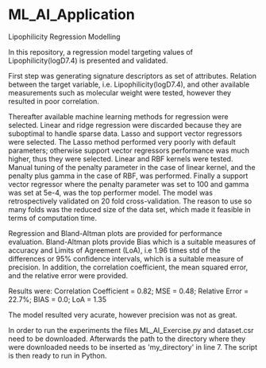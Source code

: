 # ML_AI_Application
Lipophilicity Regression Modelling 

In this repository, a regression model targeting values of Lipophilicity(logD7.4) is presented and validated. 

First step was generating signature descriptors as set of attributes. Relation between the target variable, i.e. Lipophilicity(logD7.4), and other available measurements such as molecular weight were tested, however they resulted in poor correlation.

Thereafter available machine learning methods for regression were selected. Linear and ridge regression were discarded because they are suboptimal to handle sparse data. Lasso and support vector regressors were selected. The Lasso method performed very poorly with default parameters; otherwise support vector regressors performance was much higher, thus they were selected. Linear and RBF kernels were tested. Manual tuning of the penalty parameter in the case of linear kernel, and the penalty plus gamma in the case of RBF, was performed. Finally a support vector regressor where the penalty parameter was set to 100 and gamma was set at 5e-4, was the top performer model. The model was retrospectively validated on 20 fold cross-validation. The reason to use so many folds was the reduced size of the data set, which made it feasible in terms of computation time.

Regression and Bland-Altman plots are provided for performance evaluation. Bland-Altman plots provide Bias which is a suitable measures of accuracy and Limits of Agreement (LoA), i.e 1.96 times std of the differences or 95% confidence intervals, which is a suitable measure of precision. In addition, the correlation coefficient, the mean squared error, and the relative error were provided.

Results were: 
Correlation Coefficient = 0.82;
MSE = 0.48;
Relative Error = 22.7%;
BIAS = 0.0;
LoA = 1.35

The model resulted very acurate, however precision was not as great.


In order to run the experiments the files ML_AI_Exercise.py and dataset.csr need to be downloaded. Afterwards the path to the directory where they were downloaded needs to be inserted as 'my_directory' in line 7. The script is then ready to run in Python.
